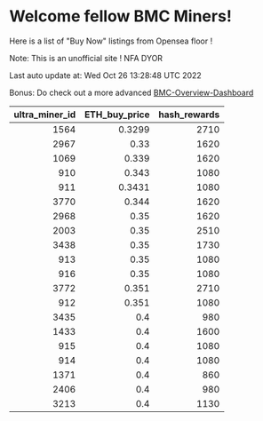 # Welcome fellow BMC Miners!
Here is a list of "Buy Now" listings from Opensea floor !

Note: This is an unofficial site ! NFA DYOR

Last auto update at: Wed Oct 26 13:28:48 UTC 2022

Bonus: Do check out a more advanced [BMC-Overview-Dashboard](https://dune.com/defifunk/BMC-Overview-Dashboard)


|   ultra_miner_id |   ETH_buy_price |   hash_rewards |
|-----------------:|----------------:|---------------:|
|             1564 |          0.3299 |           2710 |
|             2967 |          0.33   |           1620 |
|             1069 |          0.339  |           1620 |
|              910 |          0.343  |           1080 |
|              911 |          0.3431 |           1080 |
|             3770 |          0.344  |           1620 |
|             2968 |          0.35   |           1620 |
|             2003 |          0.35   |           2510 |
|             3438 |          0.35   |           1730 |
|              913 |          0.35   |           1080 |
|              916 |          0.35   |           1080 |
|             3772 |          0.351  |           2710 |
|              912 |          0.351  |           1080 |
|             3435 |          0.4    |            980 |
|             1433 |          0.4    |           1600 |
|              915 |          0.4    |           1080 |
|              914 |          0.4    |           1080 |
|             1371 |          0.4    |            860 |
|             2406 |          0.4    |            980 |
|             3213 |          0.4    |           1130 |